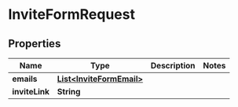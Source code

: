 

# InviteFormRequest


## Properties

| Name | Type | Description | Notes |
|------------ | ------------- | ------------- | -------------|
|**emails** | [**List&lt;InviteFormEmail&gt;**](InviteFormEmail.md) |  |  |
|**inviteLink** | **String** |  |  |




